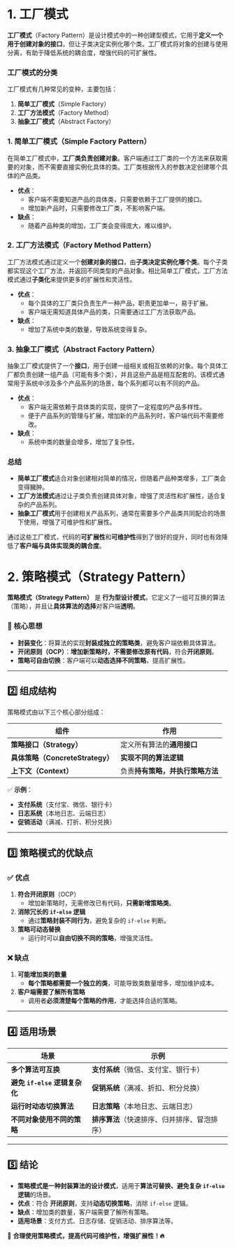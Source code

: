# 1. 工厂模式

**工厂模式**（Factory Pattern）是设计模式中的一种创建型模式，它用于**定义一个用于创建对象的接口**，但让子类决定实例化哪个类。工厂模式将对象的创建与使用分离，有助于降低系统的耦合度，增强代码的可扩展性。
### 工厂模式的分类

工厂模式有几种常见的变种，主要包括：

1. **简单工厂模式**（Simple Factory）
2. **工厂方法模式**（Factory Method）
3. **抽象工厂模式**（Abstract Factory）
### 1. **简单工厂模式**（Simple Factory Pattern）

在简单工厂模式中，**工厂类负责创建对象**。客户端通过工厂类的一个方法来获取需要的对象，而不需要直接实例化具体的类。工厂类根据传入的参数决定创建哪个具体的产品类。

- **优点**：
    - 客户端不需要知道产品的具体类，只需要依赖于工厂提供的接口。
    - 增加新产品时，只需要修改工厂类，不影响客户端。
- **缺点**：
	- 随着产品种类的增加，工厂类会变得庞大，难以维护。

### 2. **工厂方法模式**（Factory Method Pattern）

工厂方法模式通过定义一个**创建对象的接口**，由**子类决定实例化哪个类**。每个子类都实现这个工厂方法，并返回不同类型的产品对象。相比简单工厂模式，工厂方法模式通过**子类化**来提供更多的扩展性和灵活性。

- **优点**：
    - 每个具体的工厂类只负责生产一种产品，职责更加单一，易于扩展。
    - 客户端无需知道具体产品的类，只需要通过工厂方法获取产品。
- **缺点**：
    - 增加了系统中类的数量，导致系统变得复杂。

### 3. **抽象工厂模式**（Abstract Factory Pattern）

抽象工厂模式提供了一个**接口**，用于创建一组相关或相互依赖的对象。每个具体工厂都负责创建一组产品（可能有多个类），并且这些产品是相互配套的。该模式通常用于系统中涉及多个产品系列的场景，每个系列都可以有不同的产品。

- **优点**：
    - 客户端无需依赖于具体类的实现，提供了一定程度的产品多样性。
    - 便于产品系列的管理与扩展，增加新的产品系列时，客户端代码不需要修改。
- **缺点**：
    - 系统中类的数量会增多，增加了复杂性。
### 总结

- **简单工厂模式**适合对象创建相对简单的情况，但随着产品种类增多，工厂类会变得臃肿。
- **工厂方法模式**通过让子类负责创建具体对象，增强了灵活性和扩展性，适合复杂的产品系列。
- **抽象工厂模式**用于创建相关产品系列，通常在需要多个产品类共同配合的场景下使用，增强了可维护性和扩展性。

通过这些工厂模式，代码的**可扩展性**和**可维护性**得到了很好的提升，同时也有效降低了**客户端与具体实现类的耦合度**。

# 2. 策略模式（Strategy Pattern）

**策略模式（Strategy Pattern）** 是 **行为型设计模式**，它定义了一组可互换的算法（策略），并且让**具体算法的选择**对客户端**透明**。

### **📌 核心思想**

- **封装变化**：将算法的实现**封装成独立的策略类**，避免客户端依赖具体算法。
- **开闭原则（OCP）**：**增加新策略时，不需要修改原有代码**，符合**开闭原则**。
- **策略可自由切换**：客户端可以**动态选择不同策略**，提高扩展性。

---

## **2️⃣ 组成结构**

策略模式由以下三个核心部分组成：

|组件|作用|
|---|---|
|**策略接口（Strategy）**|定义所有算法的**通用接口**|
|**具体策略（ConcreteStrategy）**|**实现不同的算法逻辑**|
|**上下文（Context）**|负责**持有策略，并执行策略方法**|

✅ **示例**：

- **支付系统**（支付宝、微信、银行卡）
- **日志系统**（本地日志、云端日志）
- **促销活动**（满减、打折、积分兑换）

---

## **3️⃣ 策略模式的优缺点**

### **✅ 优点**

1. **符合开闭原则**（OCP）
    - 增加新策略时，无需修改已有代码，**只需新增策略类**。
2. **消除冗长的 `if-else` 逻辑**
    - 通过**策略封装不同行为**，避免复杂的 `if-else` 判断。
3. **策略可动态替换**
    - 运行时可以**自由切换不同的策略**，增强灵活性。

### **❌ 缺点**

1. **可能增加类的数量**
    - **每个策略都需要一个独立的类**，可能导致类数量增多，增加维护成本。
2. **客户端需要了解所有策略**
    - 调用者**必须清楚每个策略的作用**，才能选择合适的策略。

---

## **4️⃣ 适用场景**

|**场景**|**示例**|
|---|---|
|**多个算法可互换**|**支付系统**（微信、支付宝、银行卡）|
|**避免 `if-else` 逻辑复杂化**|**促销系统**（满减、折扣、积分兑换）|
|**运行时动态切换算法**|**日志策略**（本地日志、云端日志）|
|**不同对象使用不同的策略**|**排序算法**（快速排序、归并排序、冒泡排序）|

---

## **5️⃣ 结论**

- **策略模式是一种封装算法的设计模式**，适用于**算法可替换、避免复杂 `if-else` 逻辑**的场景。
- **优点**：符合 **开闭原则**，支持**动态切换策略**，消除 `if-else` 逻辑。
- **缺点**：增加类的数量，客户端需要了解所有策略。
- **适用场景**：支付方式、日志存储、促销活动、排序算法等。

🚀 **合理使用策略模式，提高代码可维护性，增强扩展性！🔥**